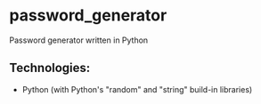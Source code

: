 # password_generator
Password generator written in Python
## Technologies:
 - Python (with Python's "random" and "string" build-in libraries)

